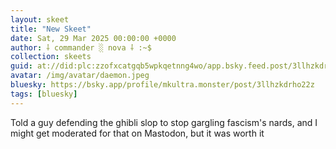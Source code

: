 ```yaml
---
layout: skeet
title: "New Skeet"
date: Sat, 29 Mar 2025 00:00:00 +0000
author: ⸸ commander ░ nova ⸸ :~$
collection: skeets
guid: at://did:plc:zzofxcatgqb5wpkqetnng4wo/app.bsky.feed.post/3llhzkdrho22z
avatar: /img/avatar/daemon.jpeg
bluesky: https://bsky.app/profile/mkultra.monster/post/3llhzkdrho22z
tags: [bluesky]
---
```


Told a guy defending the ghibli slop to stop gargling fascism's nards, and I might get moderated for that on Mastodon, but it was worth it

